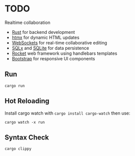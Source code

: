# TODO

Realtime collaboration

- [Rust](https://www.rust-lang.org/) for backend development
- [htmx](https://htmx.org/) for dynamic HTML updates
- [WebSockets](https://developer.mozilla.org/en-US/docs/Web/API/WebSockets_API) for real-time collaborative editing
- [SQLx](https://github.com/launchbadge/sqlx) and [SQLite](https://sqlite.org/) for data persistence
- [Rocket](https://rocket.rs/) web framework using handlebars templates
- [Bootstrap](https://getbootstrap.com/) for responsive UI components


## Run

```shell
cargo run
```

## Hot Reloading

Install cargo watch with `cargo install cargo-watch` then use:

```shell
cargo watch -x run
```

## Syntax Check

```shell
cargo clippy
```
